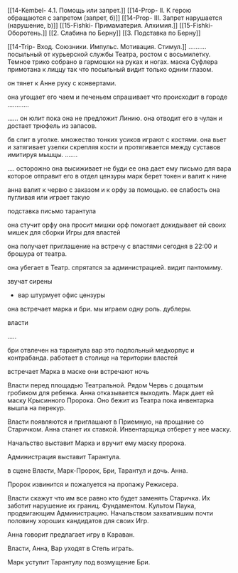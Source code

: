[[14-Kembel- 4.1. Помощь или запрет.]]
[[14-Prop- II. К герою обращаются с запретом (запрет, б)]]
[[14-Prop- III. Запрет нарушается (нарушение, b)]]
[[15-Fishki- Примаматерия. Алхимия.]]
[[15-Fishki- Оборотень.]]
[[2. Слабина по Берну]]
[[3. Подставка по Берну]]

[[14-Trip- Вход. Союзники. Импульс. Мотивация. Стимул.]]
..........
посыльный от курьерской службы Театра, ростом с восьмилетку. Темное трико собрано в гармошки на руках и ногах. маска Суфлера примотана к лиццу так что посыльный видит только одним глазом.

он тянет к Анне руку с конвертами.

она угощает его чаем и печеньем 
спрашивает что происходит в городе
............

......
он юлит пока она не предложит Линию.
она отводит его в чулан и достает трюфель из запасов.

бв спит в уголке. множество тонких усиков играют с костями. она вьет и затягивает узелки скрепляя кости и протягивается между суставов имитируя мышцы.
.......

....
осторожно она высиживает не буди ее
она дает ему письмо для вара которое отправит его в отдел цензуры
марк берет токен и валит к нине 

анна валит к червю с заказом и к орфу за помощью.
ее слабость она пугливая или играет такую

подставка
письмо тарантула

она стучит орфу
она просит мишки
орф помогает докидывает ей своих мишек для сборки Игры для властей

она получает приглашение на встречу с властями сегодня в 22:00 и брошура от театра.

она убегает в Театр. спрятатся за администрацией.
видит пантомиму.

звучат сирены

+ вар штурмует офис цензуры

она встречает марка и бри. мы играем одну роль. дублеры.

власти


  .....


бри отвлечен на тарантула
вар это подпольный медкорпус и контрабанда.
работает в столице на територии властей

встречает Марка в маске
они встречают ночь

Власти перед площадью Театральной.
Рядом Червь с дощатым гробиком для ребенка.
Анна отказывается выходить. Марк дает ей маску Крысинного Пророка.
Оно бежит из Театра пока инвентарка вышла на перекур.

Власти появляются и приглашают в Приемную, на прощание со Старичком. Анна станет их ставкой. Инвентарщица отберет у нее маску.

Начальство выставит Марка и вручит ему маску пророка.

Администрация выставит Тарантула.

в сцене Власти, Марк-Пророк, Бри, Тарантул и дочь. Анна.

Пророк извинится и пожалуется на пропажу Режисера.

Власти скажут что им все равно кто будет заменять Старичка. Их заботит нарушение их границ. Фундаментом. Культом Паука, продвигающим Администрацию. Начальством захватившим почти половину хороших кандидатов для своих Игр.

Анна говорит предлагает игру в Караван.

Власти, Анна, Вар уходят в Степь играть.

Марк уступит Тарантулу под возмущение Бри.


